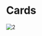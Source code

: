 # Cards

![2](https://user-images.githubusercontent.com/66522993/153255984-df2fa5d5-edf2-406f-a3c9-97bfdcf41445.png)
